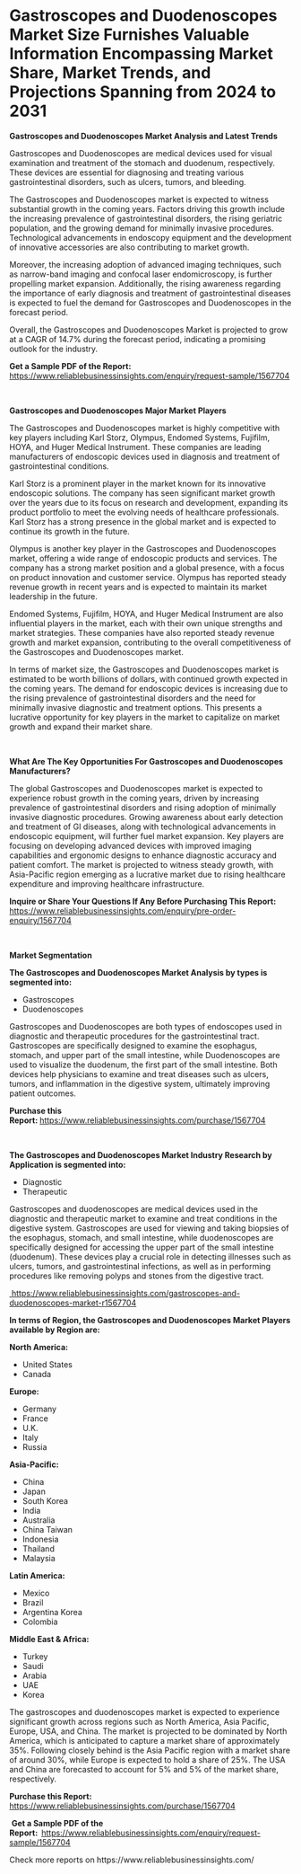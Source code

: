 <p><h1>Gastroscopes and Duodenoscopes Market Size Furnishes Valuable Information Encompassing Market Share, Market Trends, and Projections Spanning from 2024 to 2031</h1></p><p><strong>Gastroscopes and Duodenoscopes Market Analysis and Latest Trends</strong></p>
<p><p>Gastroscopes and Duodenoscopes are medical devices used for visual examination and treatment of the stomach and duodenum, respectively. These devices are essential for diagnosing and treating various gastrointestinal disorders, such as ulcers, tumors, and bleeding.</p><p>The Gastroscopes and Duodenoscopes market is expected to witness substantial growth in the coming years. Factors driving this growth include the increasing prevalence of gastrointestinal disorders, the rising geriatric population, and the growing demand for minimally invasive procedures. Technological advancements in endoscopy equipment and the development of innovative accessories are also contributing to market growth.</p><p>Moreover, the increasing adoption of advanced imaging techniques, such as narrow-band imaging and confocal laser endomicroscopy, is further propelling market expansion. Additionally, the rising awareness regarding the importance of early diagnosis and treatment of gastrointestinal diseases is expected to fuel the demand for Gastroscopes and Duodenoscopes in the forecast period.</p><p>Overall, the Gastroscopes and Duodenoscopes Market is projected to grow at a CAGR of 14.7% during the forecast period, indicating a promising outlook for the industry.</p></p>
<p><strong>Get a Sample PDF of the Report:&nbsp;</strong> <a href="https://www.reliablebusinessinsights.com/enquiry/request-sample/1567704">https://www.reliablebusinessinsights.com/enquiry/request-sample/1567704</a></p>
<p>&nbsp;</p>
<p><strong>Gastroscopes and Duodenoscopes Major Market Players</strong></p>
<p><p>The Gastroscopes and Duodenoscopes market is highly competitive with key players including Karl Storz, Olympus, Endomed Systems, Fujifilm, HOYA, and Huger Medical Instrument. These companies are leading manufacturers of endoscopic devices used in diagnosis and treatment of gastrointestinal conditions.</p><p>Karl Storz is a prominent player in the market known for its innovative endoscopic solutions. The company has seen significant market growth over the years due to its focus on research and development, expanding its product portfolio to meet the evolving needs of healthcare professionals. Karl Storz has a strong presence in the global market and is expected to continue its growth in the future.</p><p>Olympus is another key player in the Gastroscopes and Duodenoscopes market, offering a wide range of endoscopic products and services. The company has a strong market position and a global presence, with a focus on product innovation and customer service. Olympus has reported steady revenue growth in recent years and is expected to maintain its market leadership in the future.</p><p>Endomed Systems, Fujifilm, HOYA, and Huger Medical Instrument are also influential players in the market, each with their own unique strengths and market strategies. These companies have also reported steady revenue growth and market expansion, contributing to the overall competitiveness of the Gastroscopes and Duodenoscopes market.</p><p>In terms of market size, the Gastroscopes and Duodenoscopes market is estimated to be worth billions of dollars, with continued growth expected in the coming years. The demand for endoscopic devices is increasing due to the rising prevalence of gastrointestinal disorders and the need for minimally invasive diagnostic and treatment options. This presents a lucrative opportunity for key players in the market to capitalize on market growth and expand their market share.</p></p>
<p>&nbsp;</p>
<p><strong>What Are The Key Opportunities For Gastroscopes and Duodenoscopes Manufacturers?</strong></p>
<p><p>The global Gastroscopes and Duodenoscopes market is expected to experience robust growth in the coming years, driven by increasing prevalence of gastrointestinal disorders and rising adoption of minimally invasive diagnostic procedures. Growing awareness about early detection and treatment of GI diseases, along with technological advancements in endoscopic equipment, will further fuel market expansion. Key players are focusing on developing advanced devices with improved imaging capabilities and ergonomic designs to enhance diagnostic accuracy and patient comfort. The market is projected to witness steady growth, with Asia-Pacific region emerging as a lucrative market due to rising healthcare expenditure and improving healthcare infrastructure.</p></p>
<p><strong>Inquire or Share Your Questions If Any Before Purchasing This Report:</strong> <a href="https://www.reliablebusinessinsights.com/enquiry/pre-order-enquiry/1567704">https://www.reliablebusinessinsights.com/enquiry/pre-order-enquiry/1567704</a></p>
<p>&nbsp;</p>
<p><strong>Market Segmentation</strong></p>
<p><strong>The Gastroscopes and Duodenoscopes Market Analysis by types is segmented into:</strong></p>
<p><ul><li>Gastroscopes</li><li>Duodenoscopes</li></ul></p>
<p><p>Gastroscopes and Duodenoscopes are both types of endoscopes used in diagnostic and therapeutic procedures for the gastrointestinal tract. Gastroscopes are specifically designed to examine the esophagus, stomach, and upper part of the small intestine, while Duodenoscopes are used to visualize the duodenum, the first part of the small intestine. Both devices help physicians to examine and treat diseases such as ulcers, tumors, and inflammation in the digestive system, ultimately improving patient outcomes.</p></p>
<p><strong>Purchase this Report:&nbsp;</strong><a href="https://www.reliablebusinessinsights.com/purchase/1567704">https://www.reliablebusinessinsights.com/purchase/1567704</a></p>
<p>&nbsp;</p>
<p><strong>The Gastroscopes and Duodenoscopes Market Industry Research by Application is segmented into:</strong></p>
<p><ul><li>Diagnostic</li><li>Therapeutic</li></ul></p>
<p><p>Gastroscopes and duodenoscopes are medical devices used in the diagnostic and therapeutic market to examine and treat conditions in the digestive system. Gastroscopes are used for viewing and taking biopsies of the esophagus, stomach, and small intestine, while duodenoscopes are specifically designed for accessing the upper part of the small intestine (duodenum). These devices play a crucial role in detecting illnesses such as ulcers, tumors, and gastrointestinal infections, as well as in performing procedures like removing polyps and stones from the digestive tract.</p></p>
<p><a href="https://www.reliablebusinessinsights.com/gastroscopes-and-duodenoscopes-market-r1567704">&nbsp;https://www.reliablebusinessinsights.com/gastroscopes-and-duodenoscopes-market-r1567704</a></p>
<p><strong>In terms of Region, the Gastroscopes and Duodenoscopes Market Players available by Region are:</strong></p>
<p>
    <p> <strong> North America: </strong>
        <ul>
            <li>United States</li>
            <li>Canada</li>
        </ul>
        </p> 
    <p> <strong> Europe: </strong>
        <ul>
            <li>Germany</li>
            <li>France</li>
            <li>U.K.</li>
            <li>Italy</li>
            <li>Russia</li>
        </ul>
        </p> 
    <p> <strong> Asia-Pacific: </strong>
        <ul>
            <li>China</li>
            <li>Japan</li>
            <li>South Korea</li>
            <li>India</li>
            <li>Australia</li>
            <li>China Taiwan</li>
            <li>Indonesia</li>
            <li>Thailand</li>
            <li>Malaysia</li>
        </ul>
        </p> 
    <p> <strong> Latin America: </strong>
        <ul>
            <li>Mexico</li>
            <li>Brazil</li>
            <li>Argentina Korea</li>
            <li>Colombia</li>
        </ul>
        </p> 
    <p> <strong> Middle East & Africa: </strong>
        <ul>
            <li>Turkey</li>
            <li>Saudi</li>
            <li>Arabia</li>
            <li>UAE</li>
            <li>Korea</li>
        </ul>
    </p>
    </p>
<p><p>The gastroscopes and duodenoscopes market is expected to experience significant growth across regions such as North America, Asia Pacific, Europe, USA, and China. The market is projected to be dominated by North America, which is anticipated to capture a market share of approximately 35%. Following closely behind is the Asia Pacific region with a market share of around 30%, while Europe is expected to hold a share of 25%. The USA and China are forecasted to account for 5% and 5% of the market share, respectively.</p></p>
<p><strong>Purchase this Report: </strong><a href="https://www.reliablebusinessinsights.com/purchase/1567704">https://www.reliablebusinessinsights.com/purchase/1567704</a></p>
<p>&nbsp;<strong>Get a Sample PDF of the Report:&nbsp;&nbsp;</strong><a href="https://www.reliablebusinessinsights.com/enquiry/request-sample/1567704">https://www.reliablebusinessinsights.com/enquiry/request-sample/1567704</a></p>
<p><strong></strong></p>
<p>Check more reports on https://www.reliablebusinessinsights.com/</p>